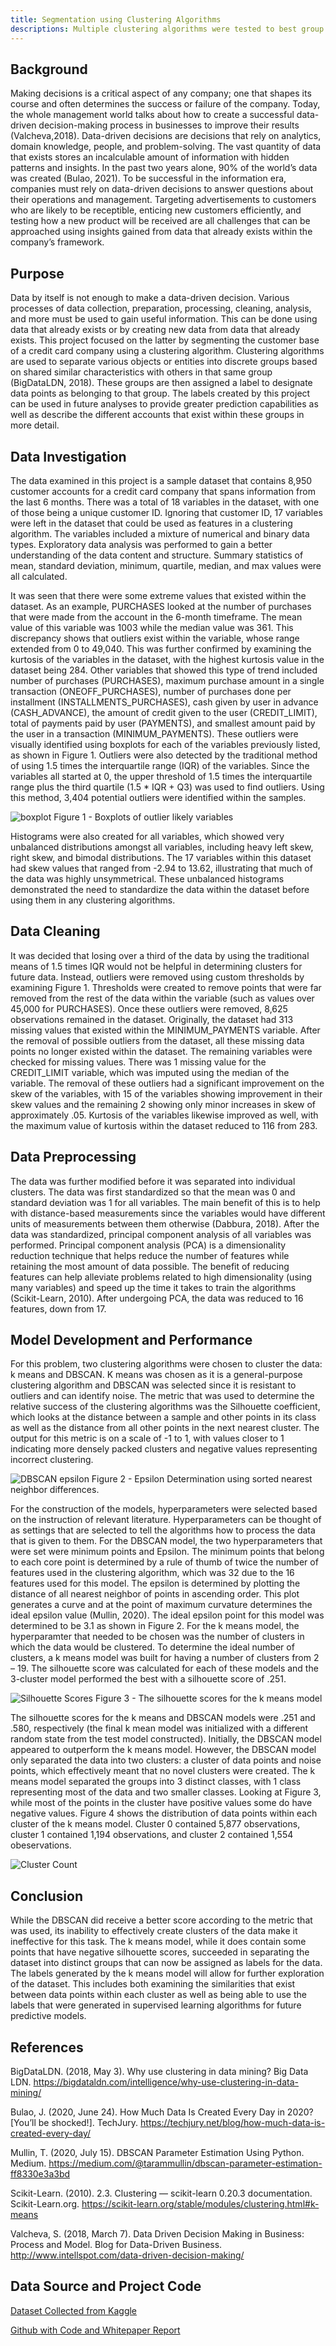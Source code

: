 ```yaml
---
title: Segmentation using Clustering Algorithms
descriptions: Multiple clustering algorithms were tested to best group observations in data
---
```


## Background
Making decisions is a critical aspect of any company; one that shapes its course and often determines the success or failure of the company. Today, the whole management world talks about how to create a successful data-driven decision-making process in businesses to improve their results (Valcheva,2018). Data-driven decisions are decisions that rely on analytics, domain knowledge, people, and problem-solving. The vast quantity of data that exists stores an incalculable amount of information with hidden patterns and insights. In the past two years alone, 90% of the world’s data was created (Bulao, 2021). To be successful in the information era, companies must rely on data-driven decisions to answer questions about their operations and management. Targeting advertisements to customers who are likely to be receptible, enticing new customers efficiently, and testing how a new product will be received are all challenges that can be approached using insights gained from data that already exists within the company’s framework.

## Purpose
Data by itself is not enough to make a data-driven decision. Various processes of data collection, preparation, processing, cleaning, analysis, and more must be used to gain useful information. This can be done using data that already exists or by creating new data from data that already exists. This project focused on the latter by segmenting the customer base of a credit card company using a clustering algorithm. Clustering algorithms are used to separate various objects or entities into discrete groups based on shared similar characteristics with others in that same group (BigDataLDN, 2018). These groups are then assigned a label to designate data points as belonging to that group. The labels created by this project can be used in future analyses to provide greater prediction capabilities as well as describe the different accounts that exist within these groups in more detail.

## Data Investigation
The data examined in this project is a sample dataset that contains 8,950 customer accounts for a credit card company that spans information from the last 6 months. There was a total of 18 variables in the dataset, with one of those being a unique customer ID. Ignoring that customer ID, 17 variables were left in the dataset that could be used as features in a clustering algorithm. The variables included a mixture of numerical and binary data types. Exploratory data analysis was performed to gain a better understanding of the data content and structure. Summary statistics of mean, standard deviation, minimum, quartile, median, and max values were all calculated. 
	
It was seen that there were some extreme values that existed within the dataset. As an example, PURCHASES looked at the number of purchases that were made from the account in the 6-month timeframe. The mean value of this variable was 1003 while the median value was 361. This discrepancy shows that outliers exist within the variable, whose range extended from 0 to 49,040. This was further confirmed by examining the kurtosis of the variables in the dataset, with the highest kurtosis value in the dataset being 284. Other variables that showed this type of trend included number of purchases (PURCHASES), maximum purchase amount in a single transaction (ONEOFF_PURCHASES), number of purchases done per installment (INSTALLMENTS_PURCHASES), cash given by user in advance (CASH_ADVANCE), the amount of credit given to the user (CREDIT_LIMIT), total of payments paid by user (PAYMENTS), and smallest amount paid by the user in a transaction (MINIMUM_PAYMENTS). These outliers were visually identified using boxplots for each of the variables previously listed, as shown in Figure 1. Outliers were also detected by the traditional method of using 1.5 times the interquartile range (IQR) of the variables. Since the variables all started at 0, the upper threshold of 1.5 times the interquartile range plus the third quartile (1.5 * IQR + Q3) was used to find outliers. Using this method, 3,404 potential outliers were identified within the samples.

![boxplot](../images/cc_boxplot.jpg)   Figure 1 - Boxplots of outlier likely variables
  
Histograms were also created for all variables, which showed very unbalanced distributions amongst all variables, including heavy left skew, right skew, and bimodal distributions. The 17 variables within this dataset had skew values that ranged from -2.94 to 13.62, illustrating that much of the data was highly unsymmetrical. These unbalanced histograms demonstrated the need to standardize the data within the dataset before using them in any clustering algorithms. 

## Data Cleaning
It was decided that losing over a third of the data by using the traditional means of 1.5 times IQR would not be helpful in determining clusters for future data. Instead, outliers were removed using custom thresholds by examining Figure 1. Thresholds were created to remove points that were far removed from the rest of the data within the variable (such as values over 45,000 for PURCHASES). Once these outliers were removed, 8,625 observations remained in the dataset. Originally, the dataset had 313 missing values that existed within the MINIMUM_PAYMENTS variable. After the removal of possible outliers from the dataset, all these missing data points no longer existed within the dataset. The remaining variables were checked for missing values. There was 1 missing value for the CREDIT_LIMIT variable, which was imputed using the median of the variable. The removal of these outliers had a significant improvement on the skew of the variables, with 15 of the variables showing improvement in their skew values and the remaining 2 showing only minor increases in skew of approximately .05. Kurtosis of the variables likewise improved as well, with the maximum value of kurtosis within the dataset reduced to 116 from 283. 

## Data Preprocessing
The data was further modified before it was separated into individual clusters. The data was first standardized so that the mean was 0 and standard deviation was 1 for all variables. The main benefit of this is to help with distance-based measurements since the variables would have different units of measurements between them otherwise (Dabbura, 2018). After the data was standardized, principal component analysis of all variables was performed. Principal component analysis (PCA) is a dimensionality reduction technique that helps reduce the number of features while retaining the most amount of data possible. The benefit of reducing features can help alleviate problems related to high dimensionality (using many variables) and speed up the time it takes to train the algorithms (Scikit-Learn, 2010). After undergoing PCA, the data was reduced to 16 features, down from 17. 

## Model Development and Performance

For this problem, two clustering algorithms were chosen to cluster the data: k means and DBSCAN. K means was chosen as it is a general-purpose clustering algorithm and DBSCAN was selected since it is resistant to outliers and can identify noise. The metric that was used to determine the relative success of the clustering algorithms was the Silhouette coefficient, which looks at the distance between a sample and other points in its class as well as the distance from all other points in the next nearest cluster. The output for this metric is on a scale of -1 to 1, with values closer to 1 indicating more densely packed clusters and negative values representing incorrect clustering.

![DBSCAN epsilon](../images/cc_epsilon.jpg)	Figure 2 - Epsilon Determination using sorted nearest neighbor differences.

For the construction of the models, hyperparameters were selected based on the instruction of relevant literature. Hyperparameters can be thought of as settings that are selected to tell the algorithms how to process the data that is given to them. For the DBSCAN model, the two hyperparameters that were set were minimum points and Epsilon. The minimum points that belong to each core point is determined by a rule of thumb of twice the number of features used in the clustering algorithm, which was 32 due to the 16 features used for this model. The epsilon is determined by plotting the distance of all nearest neighbor of points in ascending order. This plot generates a curve and at the point of maximum curvature determines the ideal epsilon value (Mullin, 2020). The ideal epsilon point for this model was determined to be 3.1 as shown in Figure 2. For the k means model, the hyperparamter that needed to be chosen was the number of clusters in which the data would be clustered. To determine the ideal number of clusters, a k means model was built for having a number of clusters from 2 – 19. The silhouette score was calculated for each of these models and the 3-cluster model performed the best with a silhouette score of .251.

![Silhouette Scores](../images/cc_silhouette.jpg)	Figure 3 - The silhouette scores for the k means model

The silhouette scores for the k means and DBSCAN models were .251 and .580, respectively (the final k mean model was initialized with a different random state from the test model constructed). Initially, the DBSCAN model appeared to outperform the k means model. However, the DBSCAN model only separated the data into two clusters: a cluster of data points and noise points, which effectively meant that no novel clusters were created. The k means model separated the groups into 3 distinct classes, with 1 class representing most of the data and two smaller classes. Looking at Figure 3, while most of the points in the cluster have positive values some do have negative values. Figure 4 shows the distribution of data points within each cluster of the k means model. Cluster 0 contained 5,877 observations, cluster 1 contained 1,194 observations, and cluster 2 contained 1,554 obeservations. 

![Cluster Count](../images/cc_cluster_count.jpg)

## Conclusion
While the DBSCAN did receive a better score according to the metric that was used, its inability to effectively create clusters of the data make it ineffective for this task. The k means model, while it does contain some points that have negative silhouette scores, succeeded in separating the dataset into distinct groups that can now be assigned as labels for the data. The labels generated by the k means model will allow for further exploration of the dataset. This includes both examining the similarities that exist between data points within each cluster as well as being able to use the labels that were generated in supervised learning algorithms for future predictive models. 

## References
BigDataLDN. (2018, May 3). Why use clustering in data mining? Big Data LDN. https://bigdataldn.com/intelligence/why-use-clustering-in-data-mining/

Bulao, J. (2020, June 24). How Much Data Is Created Every Day in 2020? [You’ll be shocked!]. TechJury. https://techjury.net/blog/how-much-data-is-created-every-day/

Mullin, T. (2020, July 15). DBSCAN Parameter Estimation Using Python. Medium. https://medium.com/@tarammullin/dbscan-parameter-estimation-ff8330e3a3bd

Scikit-Learn. (2010). 2.3. Clustering — scikit-learn 0.20.3 documentation. Scikit-Learn.org. https://scikit-learn.org/stable/modules/clustering.html#k-means

Valcheva, S. (2018, March 7). Data Driven Decision Making in Business: Process and Model. Blog for Data-Driven Business. http://www.intellspot.com/data-driven-decision-making/

## Data Source and Project Code
[Dataset Collected from Kaggle](https://www.kaggle.com/arjunbhasin2013/ccdata)

[Github with Code and Whitepaper Report](https://github.com/tripleee19/Credit_Card_Clustering)

